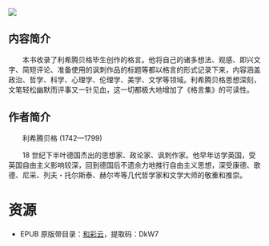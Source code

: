 ![](http://img3m8.ddimg.cn/19/14/22482028-1_u_1.jpg)

## 内容简介

　　本书收录了利希腾贝格毕生创作的格言。他将自己的诸多想法、观感、即兴文字、简短评论、准备使用的讽刺作品的标题等都以格言的形式记录下来，内容涵盖政治、哲学、科学、心理学、伦理学、美学、文学等领域。利希腾贝格思想深刻，文笔轻松幽默而评事又一针见血，这一切都极大地增加了《格言集》的可读性。

## 作者简介

　　利希腾贝格 (1742—1799) 

　　18 世纪下半叶德国杰出的思想家、政论家、讽刺作家。他早年访学英国，受英国自由主义影响较深，回到德国后不遗余力地推行自由主义思想，深受康德、歌德、尼采、列夫・托尔斯泰、赫尔岑等几代哲学家和文学大师的敬重和推崇。

# 资源

* EPUB 原版带目录：[和彩云](http://caiyun.feixin.10086.cn/dl/0n5CsfwOCxn9L)，提取码：DkW7

